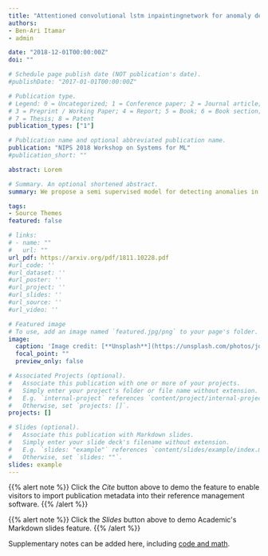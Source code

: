 ```yaml
---
title: "Attentioned convolutional lstm inpaintingnetwork for anomaly detection in videos"
authors:
- Ben-Ari Itamar
- admin

date: "2018-12-01T00:00:00Z"
doi: ""

# Schedule page publish date (NOT publication's date).
#publishDate: "2017-01-01T00:00:00Z"

# Publication type.
# Legend: 0 = Uncategorized; 1 = Conference paper; 2 = Journal article;
# 3 = Preprint / Working Paper; 4 = Report; 5 = Book; 6 = Book section;
# 7 = Thesis; 8 = Patent
publication_types: ["1"]

# Publication name and optional abbreviated publication name.
publication: "NIPS 2018 Workshop on Systems for ML"
#publication_short: ""

abstract: Lorem 

# Summary. An optional shortened abstract.
summary: We propose a semi supervised model for detecting anomalies in videos inspiredby the Video Pixel Network [van den Oord et al., 2016]. Our model extends the Convolutional LSTM video encoder part of the VPN with a novel convolutional based attention mechanism. We also modify the Pixel CNN decoder part of the VPN to a frame inpainting task where a partially masked version of the frame to predict is given as input. Our model is shown to be effective in detecting anomalies in videos. This approachcould be a component in applications requiring visual common sense.

tags:
- Source Themes
featured: false

# links:
# - name: ""
#   url: ""
url_pdf: https://arxiv.org/pdf/1811.10228.pdf
#url_code: ''
#url_dataset: ''
#url_poster: ''
#url_project: ''
#url_slides: ''
#url_source: ''
#url_video: ''

# Featured image
# To use, add an image named `featured.jpg/png` to your page's folder. 
image:
  caption: 'Image credit: [**Unsplash**](https://unsplash.com/photos/jdD8gXaTZsc)'
  focal_point: ""
  preview_only: false

# Associated Projects (optional).
#   Associate this publication with one or more of your projects.
#   Simply enter your project's folder or file name without extension.
#   E.g. `internal-project` references `content/project/internal-project/index.md`.
#   Otherwise, set `projects: []`.
projects: []

# Slides (optional).
#   Associate this publication with Markdown slides.
#   Simply enter your slide deck's filename without extension.
#   E.g. `slides: "example"` references `content/slides/example/index.md`.
#   Otherwise, set `slides: ""`.
slides: example
---
```


{{% alert note %}}
Click the *Cite* button above to demo the feature to enable visitors to import publication metadata into their reference management software.
{{% /alert %}}

{{% alert note %}}
Click the *Slides* button above to demo Academic's Markdown slides feature.
{{% /alert %}}

Supplementary notes can be added here, including [code and math](https://sourcethemes.com/academic/docs/writing-markdown-latex/).
